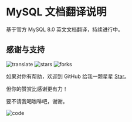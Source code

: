 # MySQL 文档翻译说明

基于官方 MySQL 8.0 英文文档翻译，持续进行中。

## 感谢与支持

![translate](https://img.shields.io/badge/Translate-MySQL-%23396D94) ![stars](https://img.shields.io/github/stars/dev2007/mysql8-manual?label=Stars&logo=github&color=%23396D94) ![forks](https://img.shields.io/github/forks/dev2007/mysql8-manual?label=Forks&logo=github&color=%23396D94)

如果对你有帮助，欢迎到 GitHub 给我一颗星星 [Star](https://github.com/dev2007/mysql8-manual)。

但你的赞赏比感谢更有力！

要不请我喝咖啡吧，谢谢。

![code](https://images.bookhub.tech/mp/code.jpg)
